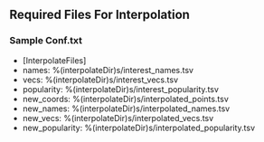 ## Required Files For Interpolation
### Sample Conf.txt
* [InterpolateFiles]
* names: %(interpolateDir)s/interest_names.tsv
* vecs: %(interpolateDir)s/interest_vecs.tsv
* popularity: %(interpolateDir)s/interest_popularity.tsv
* new_coords: %(interpolateDir)s/interpolated_points.tsv
* new_names: %(interpolateDir)s/interpolated_names.tsv
* new_vecs: %(interpolateDir)s/interpolated_vecs.tsv
* new_popularity: %(interpolateDir)s/interpolated_popularity.tsv